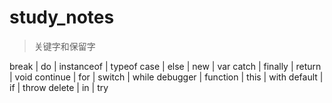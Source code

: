 # study_notes

> 关键字和保留字

break | do | instanceof | typeof
case | else | new | var
catch | finally | return | void
continue | for | switch | while
debugger | function | this | with
default | if | throw
delete | in | try
